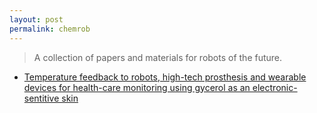 ```yaml
---
layout: post
permalink: chemrob
---
```

<?php include_once("analyticstracking.php") ?>

> A collection of papers and materials for robots of the future.

+ [Temperature feedback to robots, high-tech prosthesis and wearable devices for health-care monitoring using gycerol as an electronic-sentitive skin](https://aip.scitation.org/doi/full/10.1063/1.5121710)
